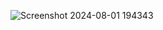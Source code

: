 ![Screenshot 2024-08-01 194343](https://github.com/user-attachments/assets/a75da8d0-3828-43d4-a636-c35cb22f5035)

